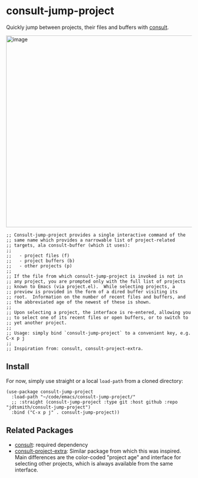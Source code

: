 # consult-jump-project

Quickly jump between projects, their files and buffers with [consult](https://github.com/minad/consult).

<img width="520" alt="image" src="https://user-images.githubusercontent.com/93749/163687169-f244d194-84af-41c5-8214-75d846c8c65b.png">

```elisp
;; Consult-jump-project provides a single interactive command of the
;; same name which provides a narrowable list of project-related
;; targets, ala consult-buffer (which it uses):
;; 
;;   - project files (f)
;;   - project buffers (b)
;;   - other projects (p)
;;
;; If the file from which consult-jump-project is invoked is not in
;; any project, you are prompted only with the full list of projects
;; known to Emacs (via project.el).  While selecting projects, a
;; preview is provided in the form of a dired buffer visiting its
;; root.  Information on the number of recent files and buffers, and
;; the abbreviated age of the newest of these is shown.
;;
;; Upon selecting a project, the interface is re-entered, allowing you
;; to select one of its recent files or open buffers, or to switch to
;; yet another project.
;;
;; Usage: simply bind `consult-jump-project` to a convenient key, e.g. C-x p j
;;
;; Inspiration from: consult, consult-project-extra.
```

## Install

For now, simply use straight or a local `load-path` from a cloned directory:

```elisp
(use-package consult-jump-project
  :load-path "~/code/emacs/consult-jump-project/"
  ;; :straight (consult-jump-project :type git :host github :repo "jdtsmith/consult-jump-project")
  :bind ("C-x p j" . consult-jump-project))
```


## Related Packages

- [consult](https://github.com/minad/consult): required dependency
- [consult-project-extra](https://github.com/Qkessler/consult-project-extra): Similar package from which this was inspired. Main differences are the color-coded "project age" and interface for selecting other projects, which is always available from the same interface. 

